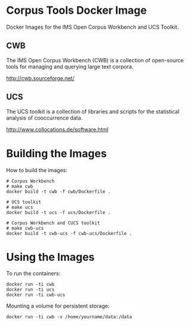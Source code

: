 # Corpus Tools Docker Image

Docker Images for the IMS Open Corpus Workbench and UCS Toolkit.

## CWB
The IMS Open Corpus Workbench (CWB) is a collection of open-source tools for managing and querying large text corpora.

http://cwb.sourceforge.net/

## UCS
The UCS toolkit is a collection of libraries and scripts for the statistical analysis of cooccurrence data.

http://www.collocations.de/software.html

# Building the Images

How to build the images:

```
# Corpus Workbench
# make cwb
docker build -t cwb -f cwb/Dockerfile .

# UCS toolkit
# make ucs
docker build -t ucs -f ucs/Dockerfile .

# Corpus Workbench and CUCS toolkit
# make cwb-ucs
docker build -t cwb-ucs -f cwb-ucs/Dockerfile .
```

# Using the Images

To run the containers:

```
docker run -ti cwb
docker run -ti ucs
docker run -ti cwb-ucs
```

Mounting a volume for persistent storage:

```
docker run -ti cwb -v /home/yourname/data:/data
```
